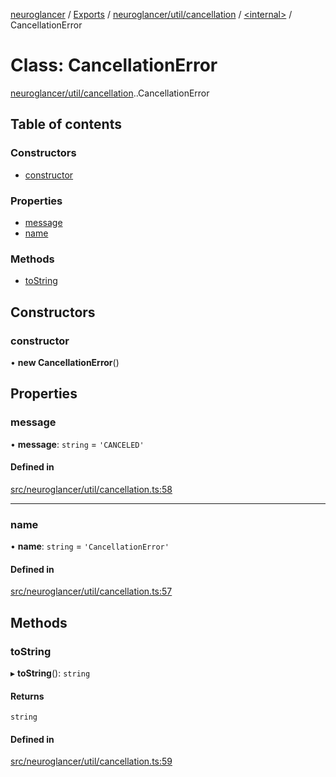 [neuroglancer](../README.md) / [Exports](../modules.md) / [neuroglancer/util/cancellation](../modules/neuroglancer_util_cancellation.md) / [<internal\>](../modules/neuroglancer_util_cancellation._internal_.md) / CancellationError

# Class: CancellationError

[neuroglancer/util/cancellation](../modules/neuroglancer_util_cancellation.md).[<internal>](../modules/neuroglancer_util_cancellation._internal_.md).CancellationError

## Table of contents

### Constructors

- [constructor](neuroglancer_util_cancellation._internal_.CancellationError.md#constructor)

### Properties

- [message](neuroglancer_util_cancellation._internal_.CancellationError.md#message)
- [name](neuroglancer_util_cancellation._internal_.CancellationError.md#name)

### Methods

- [toString](neuroglancer_util_cancellation._internal_.CancellationError.md#tostring)

## Constructors

### constructor

• **new CancellationError**()

## Properties

### message

• **message**: `string` = `'CANCELED'`

#### Defined in

[src/neuroglancer/util/cancellation.ts:58](https://github.com/ActiveBrainAtlas2/neuroglancer/blob/034b457d/src/neuroglancer/util/cancellation.ts#L58)

___

### name

• **name**: `string` = `'CancellationError'`

#### Defined in

[src/neuroglancer/util/cancellation.ts:57](https://github.com/ActiveBrainAtlas2/neuroglancer/blob/034b457d/src/neuroglancer/util/cancellation.ts#L57)

## Methods

### toString

▸ **toString**(): `string`

#### Returns

`string`

#### Defined in

[src/neuroglancer/util/cancellation.ts:59](https://github.com/ActiveBrainAtlas2/neuroglancer/blob/034b457d/src/neuroglancer/util/cancellation.ts#L59)
